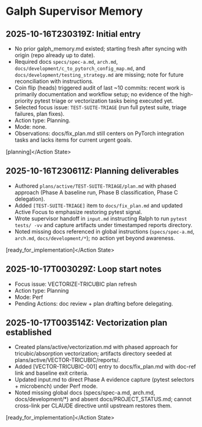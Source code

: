 # Galph Supervisor Memory

## 2025-10-16T230319Z: Initial entry
- No prior galph_memory.md existed; starting fresh after syncing with origin (repo already up to date).
- Required docs `specs/spec-a.md`, `arch.md`, `docs/development/c_to_pytorch_config_map.md`, and `docs/development/testing_strategy.md` are missing; note for future reconciliation with instructions.
- Coin flip (heads) triggered audit of last ~10 commits: recent work is primarily documentation and workflow setup; no evidence of the high-priority pytest triage or vectorization tasks being executed yet.
- Selected focus issue: `TEST-SUITE-TRIAGE` (run full pytest suite, triage failures, plan fixes).
- Action type: Planning.
- Mode: none.
- Observations: docs/fix_plan.md still centers on PyTorch integration tasks and lacks items for current urgent goals.

<Action State>[planning]</Action State>

## 2025-10-16T230611Z: Planning deliverables
- Authored `plans/active/TEST-SUITE-TRIAGE/plan.md` with phased approach (Phase A baseline run, Phase B classification, Phase C delegation).
- Added `[TEST-SUITE-TRIAGE]` item to `docs/fix_plan.md` and updated Active Focus to emphasize restoring pytest signal.
- Wrote supervisor handoff in `input.md` instructing Ralph to run `pytest tests/ -vv` and capture artifacts under timestamped reports directory.
- Noted missing docs referenced in global instructions (`specs/spec-a.md`, `arch.md`, `docs/development/*`); no action yet beyond awareness.

<Action State>[ready_for_implementation]</Action State>

## 2025-10-17T003029Z: Loop start notes
- Focus issue: VECTORIZE-TRICUBIC plan refresh
- Action type: Planning
- Mode: Perf
- Pending Actions: doc review + plan drafting before delegating.

## 2025-10-17T003514Z: Vectorization plan established
- Created <doc-ref type="plan">plans/active/vectorization.md</doc-ref> with phased approach for tricubic/absorption vectorization; artifacts directory seeded at plans/active/VECTOR-TRICUBIC/reports/.
- Added [VECTOR-TRICUBIC-001] entry to docs/fix_plan.md with doc-ref link and baseline exit criteria.
- Updated input.md to direct Phase A evidence capture (pytest selectors + microbench) under Perf mode.
- Noted missing global docs (specs/spec-a.md, arch.md, docs/development/*) and absent docs/PROJECT_STATUS.md; cannot cross-link per CLAUDE directive until upstream restores them.

<Action State>[ready_for_implementation]</Action State>

